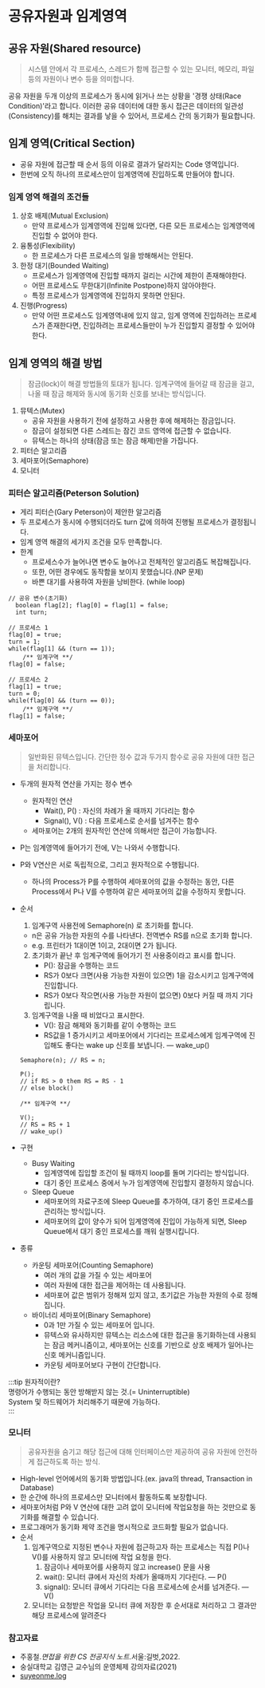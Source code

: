 # 공유자원과 임계영역

## 공유 자원(Shared resource)

> 시스템 안에서 각 프로세스, 스레드가 함께 접근할 수 있는 모니터, 메모리, 파일 등의 자원이나 변수 등을 의미합니다.

공유 자원을 두개 이상의 프로세스가 동시에 읽거나 쓰는 상황을 '경쟁 상태(Race Condition)'라고 합니다. 이러한 공유 데이터에 대한 동시 접근은 데이터의 일관성(Consistency)를 해치는 결과를
낳을 수 있어서, 프로세스 간의 동기화가 필요합니다.

## 임계 영역(Critical Section)

- 공유 자원에 접근할 때 순서 등의 이유로 결과가 달라지는 Code 영역입니다.
- 한번에 오직 하나의 프로세스만이 임계영역에 진입하도록 만들어야 합니다.

### 임계 영역 해결의 조건들

1. 상호 배제(Mutual Exclusion)
    - 만약 프로세스가 임계영역에 진입해 있다면, 다른 모든 프로세스는 임계영역에 진입할 수 없어야 한다.
2. 융통성(Flexibility)
    - 한 프로세스가 다른 프로세스의 일을 방해해서는 안된다.
3. 한정 대기(Bounded Waiting)
    - 프로세스가 임계영역에 진입할 때까지 걸리는 시간에 제한이 존재해야한다.
    - 어떤 프로세스도 무한대기(Infinite Postpone)하지 않아야한다.
    - 특정 프로세스가 임계영역에 진입하지 못하면 안된다.
4. 진행(Progress)
    - 만약 어떤 프로세스도 임계영역내에 있지 않고, 임계 영역에 진입하려는 프로세스가 존재한다면, 진입하려는 프로세스들만이 누가 진입할지 결정할 수 있어야 한다.

## 임계 영역의 해결 방법

> 잠금(lock)이 해결 방법들의 토대가 됩니다. 임계구역에 들어갈 때 잠금을 걸고, 나올 때 잠금 해제와 동시에 동기화 신호를 보내는 방식입니다.

1. 뮤텍스(Mutex)
    - 공유 자원을 사용하기 전에 설정하고 사용한 후에 해제하는 잠금입니다.
    - 잠금이 설정되면 다른 스레드는 잠긴 코드 영역에 접근할 수 없습니다.
    - 뮤텍스는 하나의 상태(잠금 또는 잠금 해제)만을 가집니다.
2. 피터슨 알고리즘
3. 세마포어(Semaphore)
4. 모니터

### 피터슨 알고리즘(Peterson Solution)

- 게리 피터슨(Gary Peterson)이 제안한 알고리즘
- 두 프로세스가 동시에 수행되더라도 turn 값에 의하여 진행될 프로세스가 결정됩니다.
- 임계 영역 해결의 세가지 조건을 모두 만족합니다.
- 한계
    - 프로세스수가 늘어나면 변수도 늘어나고 전체적인 알고리즘도 복잡해집니다.
    - 또한, 어떤 경우에도 동작함을 보이지 못했습니다.(NP 문제)
    - 바쁜 대기를 사용하여 자원을 낭비한다. (while loop)

```  
// 공유 변수(초기화)
  boolean flag[2]; flag[0] = flag[1] = false; 
  int turn;

// 프로세스 1
flag[0] = true;
turn = 1;
while(flag[1] && (turn == 1));
    /** 임계구역 **/
flag[0] = false;
    
// 프로세스 2
flag[1] = true;
turn = 0;
while(flag[0] && (turn == 0));
    /** 임계구역 **/
flag[1] = false;
```

### 세마포어

> 일반화된 뮤텍스입니다. 간단한 정수 값과 두가지 함수로 공유 자원에 대한 접근을 처리합니다.

- 두개의 원자적 연산을 가지는 정수 변수
    - 원자적인 연산
        - Wait(), P() : 자신의 차례가 올 때까지 기다리는 함수
        - Signal(), V() : 다음 프로세스로 순서를 넘겨주는 함수
    - 세마포어는 2개의 원자적인 연산에 의해서만 접근이 가능합니다.
- P는 임계영역에 들어가기 전에, V는 나와서 수행합니다.
- P와 V연산은 서로 독립적으로, 그리고 원자적으로 수행됩니다.
    - 하나의 Process가 P를 수행하여 세마포어의 값을 수정하는 동안, 다른 Process에서 P나 V를 수행하여 같은 세마포어의 값을 수정하지 못합니다.
- 순서
    1. 임계구역 사용전에 Semaphore(n) 로 초기화를 합니다.

    - n은 공유 가능한 자원의 수를 나타낸다. 전역변수 RS를 n으로 초기화 합니다.
    - e.g. 프린터가 1대이면 1이고, 2대이면 2가 됩니다.

    2. 초기화가 끝난 후 임계구역에 들어가기 전 사용중이라고 표시를 합니다.
        - P(): 잠금을 수행하는 코드
        - RS가 0보다 크면(사용 가능한 자원이 있으면) 1을 감소시키고 임계구역에 진입합니다.
        - RS가 0보다 작으면(사용 가능한 자원이 없으면) 0보다 커질 때 까지 기다립니다.
    3. 임계구역을 나올 때 비었다고 표시한다.
        - V(): 잠금 해제와 동기화를 같이 수행하는 코드
        - RS값을 1 증가시키고 세마포어에서 기다리는 프로세스에게 임계구역에 진입해도 좋다는 wake up 신호를 보냅니다. — wake_up()
    ```
    Semaphore(n); // RS = n;
    
    P();
    // if RS > 0 them RS = RS - 1
    // else block()
    
    /** 임계구역 **/
    
    V();
    // RS = RS + 1
    // wake_up()
    ```

- 구현
    - Busy Waiting
        - 임계영역에 집입할 조건이 될 때까지 loop를 돌며 기다리는 방식입니다.
        - 대기 중인 프로세스 중에서 누가 임계영역에 진입할지 결정하지 않습니다.
    - Sleep Queue
        - 세마포어의 자료구조에 Sleep Queue를 추가하여, 대기 중인 프로세스를 관리하는 방식입니다.
        - 세마포어의 값이 양수가 되어 임계영역에 진입이 가능하게 되면, Sleep Queue에서 대기 중인 프로세스를 깨워 실행시킵니다.
- 종류
    - 카운팅 세마포어(Counting Semaphore)
        - 여러 개의 값을 가질 수 있는 세마포어
        - 여러 자원에 대한 접근을 제어하는 데 사용됩니다.
        - 세마포어 값은 범위가 정해져 있지 않고, 초기값은 가능한 자원의 수로 정해집니다.
    - 바이너리 세마포어(Binary Semaphore)
        - 0과 1만 가질 수 있는 세마포어 입니다.
        - 뮤텍스와 유사하지만 뮤텍스는 리소스에 대한 접근을 동기화하는데 사용되는 잠금 메커니즘이고, 세마포어는 신호를 기반으로 상호 배제가 일어나는 신호 메커니즘입니다.
        - 카운팅 세마포어보다 구현이 간단합니다.

:::tip 원자적이란?  
명령어가 수행되는 동안 방해받지 않는 것.(= Uninterruptible)  
System 및 하드웨어가 처리해주기 때문에 가능하다.  
:::

### 모니터

> 공유자원을 숨기고 해당 접근에 대해 인터페이스만 제공하여 공유 자원에 안전하게 접근하도록 하는 방식.

- High-level 언어에서의 동기화 방법입니다.(ex. java의 thread, Transaction in Database)
- 한 순간에 하나의 프로세스만 모니터에서 활동하도록 보장합니다.
- 세마포어처럼 P와 V 연산에 대한 고려 없이 모니터에 작업요청을 하는 것만으로 동기화를 해결할 수 있습니다.
- 프로그래머가 동기화 제약 조건을 명시적으로 코드화할 필요가 없습니다.
- 순서
    1. 임계구역으로 지정된 변수나 자원에 접근하고자 하는 프로세스는 직접 P()나 V()를 사용하지 않고 모니터에 작업 요청을 한다.
        1. 잠금이나 세마포어를 사용하지 않고 increase() 문을 사용
        2. wait(): 모니터 큐에서 자신의 차례가 올때까지 기다린다. — P()
        3. signal(): 모니터 큐에서 기다리는 다음 프로세스에 순서를 넘겨준다. — V()
    2. 모니터는 요청받은 작업을 모니터 큐에 저장한 후 순서대로 처리하고 그 결과만 해당 프로세스에 알려준다

### 참고자료

- 주홍철.*면접을 위한 CS 전공지식 노트*.서울:길벗,2022.
- 숭실대학교 김영근 교수님의 운영체제 강의자료(2021)
- [suyeonme.log](https://velog.io/@suyeonme/OS-%EA%B3%B5%EC%9C%A0-%EC%9E%90%EC%9B%90%EA%B3%BC-%EC%9E%84%EA%B3%84%EA%B5%AC%EC%97%AD)
